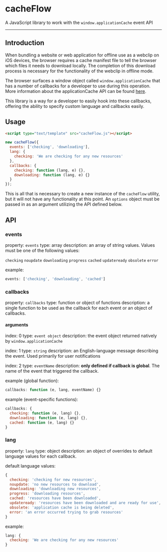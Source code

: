 cacheFlow
=========

A JavaScript library to work with the `window.applicationCache` event API

*****

## Introduction

When bundling a website or web application for offline use as a webclip on iOS devices, the browser requires a cache manifest file to tell the browser which files it needs to download locally. The completion of this download process is necessary for the functionality of the webclip in offline mode.

The browser surfaces a window object called `window.applicationCache` that has a number of callbacks for a developer to use during this operation.  More information about the applicationCache API can be found [here](https://developer.mozilla.org/en-US/docs/HTML/Using_the_application_cache).

This library is a way for a developer to easily hook into these callbacks, offering the ability to specify custom language and callbacks easily.

## Usage

``` html
<script type="text/template" src="cacheFlow.js"></script>
```

``` javascript
new cacheFlow({
  events: ['checking', 'downloading'],
  lang: {
    checking: 'We are checking for any new resources'
  },
  callbacks: {
    checking: function (lang, e) {},
    downloading: function (lang, e) {}
  }
});
```

This is all that is necessary to create a new instance of the `cacheFlow` utility, but it will not have any functionality at this point.  An `options` object must be passed in as an argument utilizing the API defined below.

## API

### events

property: `events`
type: array
description: an array of string values. Values must be one of the following values:

`checking`
`noupdate`
`downloading`
`progress`
`cached`
`updateready`
`obsolete`
`error`

example:

``` javascript
events: ['checking', 'downloading', 'cached']
```

### callbacks

property: `callbacks`
type: function or object of functions
description: a single function to be used as the callback for each event or an object of callbacks.

#### arguments
index: 0
type: `event object`
description: the event object returned natively by `window.applicationCache`

index: 1
type: `string`
description: an English-language message describing the event.  Used primarily for user notifications

index: 2
type: `eventName`
description: **only defined if callback is global**. The name of the event that triggered the callback.

example (global function):

``` javascript
callbacks: function (e, lang, eventName) {}
```

example (event-specific functions):

``` javascript
callbacks: {
  checking: function (e, lang) {},
  downloading: function (e, lang) {},
  cached: function (e, lang) {}
}
```

### lang

property: `lang`
type: object
description: an object of overrides to default language values for each callback.

default language values:

``` javascript
{
  checking: 'checking for new resources',
  noupdate: 'no new resources to download',
  downloading: 'downloading new resources',
  progress: 'downloading resources',
  cached: 'resources have been downloaded',
  updateready: 'resources have been downloaded and are ready for use',
  obsolete: 'application cache is being deleted',
  error: 'an error occurred trying to grab resources'
}
```

example:
``` javascript
lang: {
  checking: 'We are checking for any new resources'
}
```
